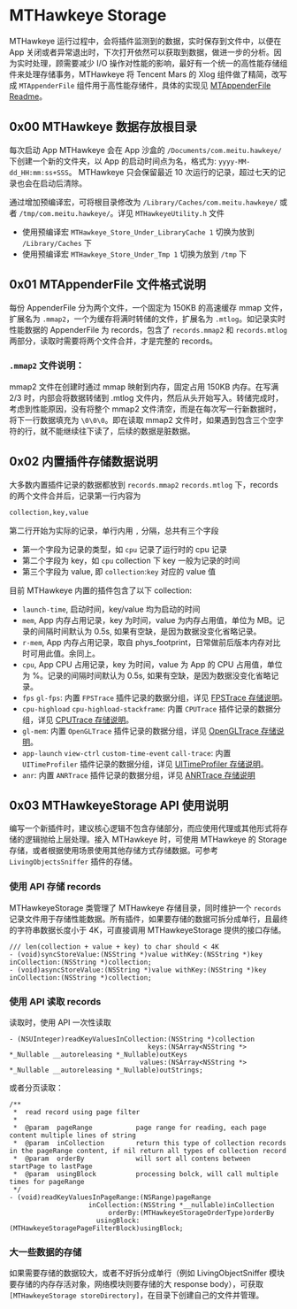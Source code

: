 
# MTHawkeye Storage

MTHawkeye 运行过程中，会将插件监测到的数据，实时保存到文件中，以便在 App 关闭或者异常退出时，下次打开依然可以获取到数据，做进一步的分析。因为实时处理，顾需要减少 I/O 操作对性能的影响，最好有一个统一的高性能存储组件来处理存储事务，MTHawkeye 将 Tencent Mars 的 Xlog 组件做了精简，改写成 `MTAppenderFile` 组件用于高性能存储件，具体的实现见 [MTAppenderFile Readme](https://github.com/MTlab/MTAppenderFile#mtappenderfile)。

## 0x00 MTHawkeye 数据存放根目录

每次启动 App MTHawkeye 会在 App 沙盒的 `/Documents/com.meitu.hawkeye/` 下创建一个新的文件夹，以 App 的启动时间点为名，格式为: `yyyy-MM-dd_HH:mm:ss+SSS`。 MTHawkeye 只会保留最近 10 次运行的记录，超过七天的记录也会在启动后清除。

通过增加预编译宏，可将根目录修改为 `/Library/Caches/com.meitu.hawkeye/` 或者 `/tmp/com.meitu.hawkeye/`。详见 `MTHawkeyeUtility.h` 文件

- 使用预编译宏 `MTHawkeye_Store_Under_LibraryCache 1` 切换为放到 `/Library/Caches` 下
- 使用预编译宏 `MTHawkeye_Store_Under_Tmp 1` 切换为放到 `/tmp` 下

## 0x01 MTAppenderFile 文件格式说明

每份 AppenderFile 分为两个文件，一个固定为 150KB 的高速缓存 mmap 文件，扩展名为 `.mmap2`，一个为缓存将满时转储的文件，扩展名为 `.mtlog`。如记录实时性能数据的 AppenderFile 为 records，包含了 `records.mmap2` 和 `records.mtlog` 两部分，读取时需要将两个文件合并，才是完整的 records。

### `.mmap2` 文件说明：

mmap2 文件在创建时通过 mmap 映射到内存，固定占用 150KB 内存。在写满 2/3 时，内部会将数据转储到 .mtlog 文件内，然后从头开始写入。转储完成时，考虑到性能原因，没有将整个 mmap2 文件清空，而是在每次写一行新数据时，将下一行数据填充为 `\0\0\0`。即在读取 mmap2 文件时，如果遇到包含三个空字符的行，就不能继续往下读了，后续的数据是脏数据。

## 0x02 内置插件存储数据说明

大多数内置插件记录的数据都放到 `records.mmap2` `records.mtlog` 下，records 的两个文件合并后，记录第一行内容为

```md
collection,key,value
```

第二行开始为实际的记录，单行内用 `,` 分隔，总共有三个字段

- 第一个字段为记录的类型，如 `cpu` 记录了运行时的 cpu 记录
- 第二个字段为 key，如 `cpu` collection 下 key 一般为记录的时间
- 第三个字段为 value, 即 `collection`:`key` 对应的 value 值

目前 MTHawkeye 内置的插件包含了以下 collection:

- `launch-time`, 启动时间，key/value 均为启动的时间
- `mem`, App 内存占用记录，key 为时间，value 为内存占用值，单位为 MB。记录的间隔时间默认为 0.5s, 如果有空缺，是因为数据没变化省略记录。
- `r-mem`, App 内存占用记录，取自 phys_footprint，日常做前后版本内存对比时可用此值。余同上。
- `cpu`, App CPU 占用记录，key 为时间，value 为 App 的 CPU 占用值，单位为 %。记录的间隔时间默认为 0.5s, 如果有空缺，是因为数据没变化省略记录。
- `fps` `gl-fps`: 内置 `FPSTrace` 插件记录的数据分组，详见 [FPSTrace 存储说明](./time-consuming/fps-tracer.md)。
- `cpu-highload` `cpu-highload-stackframe`: 内置 `CPUTrace` 插件记录的数据分组，详见 [CPUTrace 存储说明](./energy/cpu-trace-cn.md#0x02-存储数据说明)。
- `gl-mem`: 内置 `OpenGLTrace` 插件记录的数据分组，详见 [OpenGLTrace 存储说明](./graphics/opengl-trace-cn.md#0x02-存储说明)。
- `app-launch` `view-ctrl` `custom-time-event` `call-trace`: 内置 `UITimeProfiler` 插件记录的数据分组，详见 [UITimeProfiler 存储说明](./time-consuming/ui-time-profiler-cn.md#0x03-存储说明)。
- `anr`: 内置 `ANRTrace` 插件记录的数据分组，详见 [ANRTrace 存储说明](./time-consuming/anr-tracer-cn.md#0x02-存储说明)

## 0x03 MTHawkeyeStorage API 使用说明

编写一个新插件时，建议核心逻辑不包含存储部分，而应使用代理或其他形式将存储的逻辑抛给上层处理。接入 MTHawkeye 时，可使用 MTHawkeye 的 Storage 存储，或者根据使用场景使用其他存储方式存储数据。可参考 `LivingObjectsSniffer` 插件的存储。

### 使用 API 存储 records

MTHawkeyeStorage 类管理了 MTHawkeye 存储目录，同时维护一个 `records` 记录文件用于存储性能数据。所有插件，如果要存储的数据可拆分成单行，且最终的字符串数据长度小于 4K，可直接调用 MTHawkeyeStorage 提供的接口存储。

```objc
/// len(collection + value + key) to char should < 4K
- (void)syncStoreValue:(NSString *)value withKey:(NSString *)key inCollection:(NSString *)collection;
- (void)asyncStoreValue:(NSString *)value withKey:(NSString *)key inCollection:(NSString *)collection;
```

### 使用 API 读取 records

读取时，使用 API 一次性读取

```objc
- (NSUInteger)readKeyValuesInCollection:(NSString *)collection
                                   keys:(NSArray<NSString *> *_Nullable __autoreleasing *_Nullable)outKeys
                                 values:(NSArray<NSString *> *_Nullable __autoreleasing *_Nullable)outStrings;
```

或者分页读取：

```objc
/**
 *  read record using page filter
 *
 *  @param  pageRange           page range for reading, each page content multiple lines of string
 *  @param  inCollection        return this type of collection records in the pageRange content, if nil return all types of collection record
 *  @param  orderBy             will sort all contens between startPage to lastPage
 *  @param  usingBlock          processing bolck, will call multiple times for pageRange
 */
- (void)readKeyValuesInPageRange:(NSRange)pageRange
                    inCollection:(NSString *__nullable)inCollection
                         orderBy:(MTHawkeyeStorageOrderType)orderBy
                      usingBlock:(MTHawkeyeStoragePageFilterBlock)usingBlock;
```

### 大一些数据的存储

如果需要存储的数据较大，或者不好拆分成单行（例如 LivingObjectSniffer 模块要存储的内存存活对象，网络模块则要存储的大 response body），可获取 `[MTHawkeyeStorage storeDirectory]`，在目录下创建自己的文件并管理。
